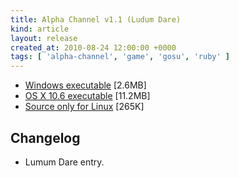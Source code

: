 ```yaml
---
title: Alpha Channel v1.1 (Ludum Dare)
kind: article
layout: release
created_at: 2010-08-24 12:00:00 +0000
tags: [ 'alpha-channel', 'game', 'gosu', 'ruby' ]
---
```



* [Windows executable](http://dl.dropbox.com/u/33370854/games/alpha_channel/spooner_ld_18_alpha_channel_v1_1_windows.zip) [2.6MB]
* [OS X 10.6 executable](http://dl.dropbox.com/u/33370854/games/alpha_channel/spooner_ld_18_alpha_channel_v1_1_os_x.zip) [11.2MB]
* [Source only for Linux](http://dl.dropbox.com/u/33370854/games/alpha_channel/spooner_ld_18_alpha_channel_v1_1_source.zip) [265K]


Changelog
---------

* Lumum Dare entry.